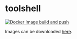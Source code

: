 # toolshell
[![Docker Image build and push](https://github.com/clue2solve/toolshell/actions/workflows/build-and-push.yml/badge.svg)](https://github.com/clue2solve/toolshell/actions/workflows/build-and-push.yml)

Images can be downloaded [here](https://github.com/orgs/clue2solve/packages/container/package/toolshell).

